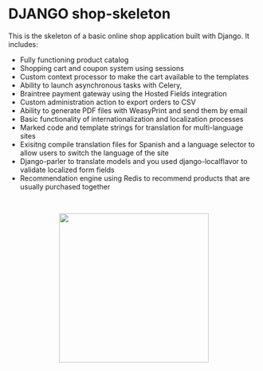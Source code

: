 # DJANGO shop-skeleton

This is the skeleton of a basic online shop application built with Django. It includes:

- Fully functioning product catalog
- Shopping cart and coupon system using sessions
- Custom context processor to make the cart available to the templates
- Ability to launch asynchronous tasks with Celery,
- Braintree payment gateway using the Hosted Fields integration
- Custom administration action to export orders to CSV
- Ability to generate PDF files with WeasyPrint and send them by email
- Basic functionality of internationalization and localization processes 
- Marked code and template strings for translation for multi-language sites
- Exisitng compile translation files for Spanish and a language selector to allow users to switch the language of the site
- Django-parler to translate models and you used django-localflavor to validate localized form fields
- Recommendation engine using Redis to recommend products that are usually purchased together

<br>
<p align="center">
<img src="https://media.giphy.com/media/lrsB5w3GE1IYhxmo2B/giphy.gif" width="300" />
</p>

